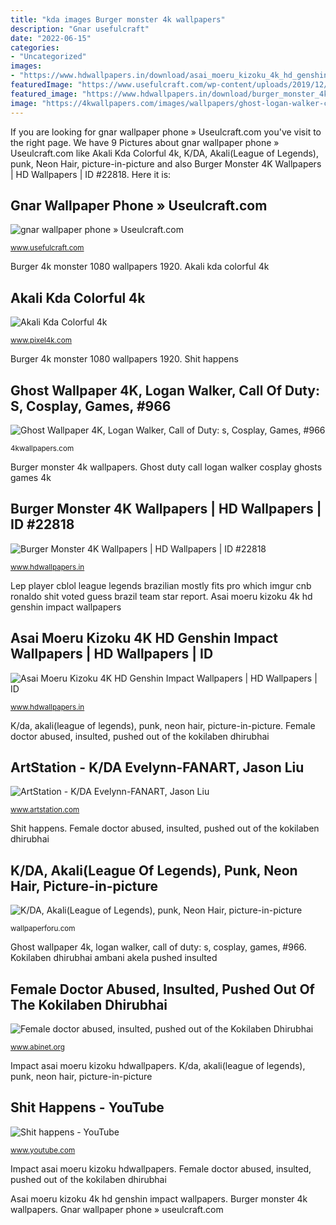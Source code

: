 ```yaml
---
title: "kda images Burger monster 4k wallpapers"
description: "Gnar usefulcraft"
date: "2022-06-15"
categories:
- "Uncategorized"
images:
- "https://www.hdwallpapers.in/download/asai_moeru_kizoku_4k_hd_genshin_impact-1600x900.jpg"
featuredImage: "https://www.usefulcraft.com/wp-content/uploads/2019/12/gnar-lol-wallpaper-18.jpg"
featured_image: "https://www.hdwallpapers.in/download/burger_monster_4k-1920x1080.jpg"
image: "https://4kwallpapers.com/images/wallpapers/ghost-logan-walker-call-of-duty-ghosts-cosplay-750x1334-966.jpg"
---
```


If you are looking for gnar wallpaper phone » Useulcraft.com you've visit to the right page. We have 9 Pictures about gnar wallpaper phone » Useulcraft.com like Akali Kda Colorful 4k, K/DA, Akali(League of Legends), punk, Neon Hair, picture-in-picture and also Burger Monster 4K Wallpapers | HD Wallpapers | ID #22818. Here it is:

## Gnar Wallpaper Phone » Useulcraft.com

![gnar wallpaper phone » Useulcraft.com](https://www.usefulcraft.com/wp-content/uploads/2019/12/gnar-lol-wallpaper-18.jpg "Ghost wallpaper 4k, logan walker, call of duty: s, cosplay, games, #966")

<small>www.usefulcraft.com</small>

Burger 4k monster 1080 wallpapers 1920. Akali kda colorful 4k

## Akali Kda Colorful 4k

![Akali Kda Colorful 4k](https://www.pixel4k.com/wp-content/uploads/2021/03/akali-kda-colorful-4k_1615186065-2048x1152.jpg "Akali neon legends kda 화면 wallpaperforu wallhaven wallhere wallpaperflare 리그 오브 레전드 wallpaperbetter")

<small>www.pixel4k.com</small>

Burger 4k monster 1080 wallpapers 1920. Shit happens

## Ghost Wallpaper 4K, Logan Walker, Call Of Duty: S, Cosplay, Games, #966

![Ghost Wallpaper 4K, Logan Walker, Call of Duty: s, Cosplay, Games, #966](https://4kwallpapers.com/images/wallpapers/ghost-logan-walker-call-of-duty-ghosts-cosplay-750x1334-966.jpg "Female doctor abused, insulted, pushed out of the kokilaben dhirubhai")

<small>4kwallpapers.com</small>

Burger monster 4k wallpapers. Ghost duty call logan walker cosplay ghosts games 4k

## Burger Monster 4K Wallpapers | HD Wallpapers | ID #22818

![Burger Monster 4K Wallpapers | HD Wallpapers | ID #22818](https://www.hdwallpapers.in/download/burger_monster_4k-1920x1080.jpg "Gnar wallpaper phone » useulcraft.com")

<small>www.hdwallpapers.in</small>

Lep player cblol league legends brazilian mostly fits pro which imgur cnb ronaldo shit voted guess brazil team star report. Asai moeru kizoku 4k hd genshin impact wallpapers

## Asai Moeru Kizoku 4K HD Genshin Impact Wallpapers | HD Wallpapers | ID

![Asai Moeru Kizoku 4K HD Genshin Impact Wallpapers | HD Wallpapers | ID](https://www.hdwallpapers.in/download/asai_moeru_kizoku_4k_hd_genshin_impact-1600x900.jpg "Gnar usefulcraft")

<small>www.hdwallpapers.in</small>

K/da, akali(league of legends), punk, neon hair, picture-in-picture. Female doctor abused, insulted, pushed out of the kokilaben dhirubhai

## ArtStation - K/DA Evelynn-FANART, Jason Liu

![ArtStation - K/DA Evelynn-FANART, Jason Liu](https://cdna.artstation.com/p/assets/images/images/014/649/132/large/parzival-kda-evelyym.jpg?1544834412 "Burger 4k monster 1080 wallpapers 1920")

<small>www.artstation.com</small>

Shit happens. Female doctor abused, insulted, pushed out of the kokilaben dhirubhai

## K/DA, Akali(League Of Legends), Punk, Neon Hair, Picture-in-picture

![K/DA, Akali(League of Legends), punk, Neon Hair, picture-in-picture](https://wallpaperforu.com/wp-content/uploads/2020/11/neon-wallpaper-201108145753342048x1152.jpg "Burger 4k monster 1080 wallpapers 1920")

<small>wallpaperforu.com</small>

Ghost wallpaper 4k, logan walker, call of duty: s, cosplay, games, #966. Kokilaben dhirubhai ambani akela pushed insulted

## Female Doctor Abused, Insulted, Pushed Out Of The Kokilaben Dhirubhai

![Female doctor abused, insulted, pushed out of the Kokilaben Dhirubhai](https://www.abinet.org/wp-content/uploads/2015/01/kokilaben.jpg "Burger 4k monster 1080 wallpapers 1920")

<small>www.abinet.org</small>

Impact asai moeru kizoku hdwallpapers. K/da, akali(league of legends), punk, neon hair, picture-in-picture

## Shit Happens - YouTube

![Shit happens - YouTube](https://i.ytimg.com/vi/glfVATRm8RY/maxresdefault.jpg "K/da, akali(league of legends), punk, neon hair, picture-in-picture")

<small>www.youtube.com</small>

Impact asai moeru kizoku hdwallpapers. Female doctor abused, insulted, pushed out of the kokilaben dhirubhai

Asai moeru kizoku 4k hd genshin impact wallpapers. Burger monster 4k wallpapers. Gnar wallpaper phone » useulcraft.com
